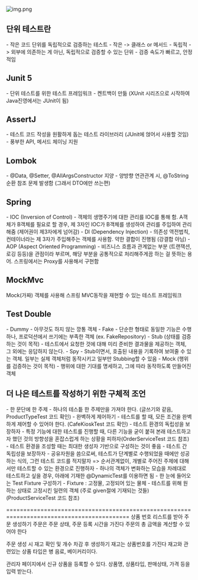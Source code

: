![img.png](img.png)

<h2>단위 테스트란</h2>
- 작은 코드 단위를 독립적으로 검증하는 테스트
  - 작은 -> 클래스 or 메서드
  - 독립적 -> 외부에 의존하는 게 아닌, 독립적으로 검증할 수 있는 단위
- 검증 속도가 빠르고, 안정적임 

<h2>Junit 5</h2>
- 단위 테스트를 위한 테스트 프레임워크
- 켄트백이 만듦 (XUnit 시리즈으로 시작하여 Java진영에서는 JUnit이 됨)

<h2>AssertJ</h2>
- 테스트 코드 작성을 원활하게 돕는 테스트 라이브러리 (JUnit에 얹어서 사용할 것임)
- 풍부한 API, 메서드 체이닝 지원

<h2>Lombok</h2>
- @Data, @Setter, @AllArgsConstructor 지양
- 양방향 연관관계 시, @ToString 순환 참조 문제 발생함 (그래서 DTO에만 쓰는편)

<h2>Spring</h2>
- IOC (Inversion of Control)
  - 객체의 생명주기에 대한 관리를 IOC를 통해 함. A객체가 B객체를 필요로 할 경우, 제 3자인 IOC가 B객체를 생성하여 관리를 주입하여 관리해줌 (제어권이 제3자에게 넘어감)
- DI (Dependency Injection)
  - 의존성 역전법칙, 컨테이너라는 제 3자가 주입해주는 객체를 사용함. 약한 결합이 진행됨 (강결합 아님)
- AOP (Aspect Oriented Programming)
  - 비즈니스 흐름과 관계없는 부분 (트랜잭션, 로깅 등등)을 관점이라 부르며, 해당 부분을 공통적으로 처리해주게끔 하는 걸 뜻하는 용어. 스프링에서는 Proxy를 사용해서 구현함

<h2>MockMvc</h2>
Mock(가짜) 객체를 사용해 스프링 MVC동작을 재현할 수 있는 테스트 프레임워크

<h2>Test Double</h2>
- Dummy
  - 아무것도 하지 않는 깡통 객체
- Fake
  - 단순한 형태로 동일한 기능은 수행하나, 프로덕션에서 쓰기에는 부족한 객체 (ex. FakeRepository)
- Stub (상태를 검증하는 것이 목적)
  - 테스트에서 요청한 것에 대해 미리 준비한 결과물을 제공하는 객체, 그 외에는 응답하지 않는다.
- Spy
  - Stub이면서, 호출된 내용을 기록하여 보여줄 수 있는 객체. 일부는 실제 객체처럼 동작시키고 일부만 Stubbing할 수 있음
- Mock (행위를 검증하는 것이 목적)
  - 행위에 대한 기대를 명세하고, 그에 따라 동작하도록 만들어진 객체

<h2>더 나은 테스트를 작성하기 위한 구체적 조언</h2>
- 한 문단에 한 주제
  - 하나의 테스틑 한 주제만을 가져야 한다. (글쓰기와 같음, ProductTypeTest 코드 확인)
- 완벽하게 제어하기
  - 테스트를 할 때, 모든 조건을 완벽하게 제어할 수 있어야 한다. (CafeKioskTest 코드 확인)
- 테스트 환경의 독립성을 보장하자
  - 특정 기능에 대한 테스트를 진행할 때, 다른 기능을 굳이 붙혀 본래 테스트하고자 했던 것의 방향성을 혼잡스럽게 하는 상황을 피하자(OrderServiceTest 코드 참조)
  - 테스트 환경을 조성할 때는 최대한 생성자 기반으로 구성하는 것이 좋음
- 테스트 간 독립성을 보장하자
  - 공유자원을 씀으로써, 테스트가 단계별로 수행되었을 때에만 성공하는 식의, 그런 테스트 코드를 적지말자 => 순서관계없이, 개별로 주어진 주제에 대해서만 테스트할 수 있는 환경으로 진행하자
  - 하나의 객체가 변화하는 모습을 차례대로 테스트하고 싶을 경우, 아래에 기재한 @DynamicTest를 이용하면 됨
- 한 눈에 들어오는 Test Fixture 구성하기
  - Fixture : 고정물, 고정되어 있는 물체
  - 테스트를 위해 원하는 상태로 고정시킨 일련의 객체 (주로 given절에 기재되는 것들) (ProductServiceTest 코드 참조)

==========================================================================================
상품 번호 리스트를 받아 주문 생성하기
주문은 주문 상태, 주문 등록 시간을 가진다
주문의 총 금액을 계산할 수 있어야 한다

주문 생성 시 재고 확인 및 개수 차감 후 생성하기
재고는 상품번호를 가진다
재고와 관련있는 상품 타입은 병 음료, 베이커리이다.

관리자 페이지에서 신규 상품을 등록할 수 있다.
상품명, 상품타입, 판매상태, 가격 등을 입력 받는다.